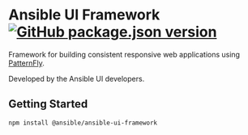 # Ansible UI Framework [![GitHub package.json version](https://img.shields.io/github/package-json/v/ansible/ansible-ui)](https://www.npmjs.com/package/@ansible/ansible-ui-framework)

Framework for building consistent responsive web applications using [PatternFly](https://www.patternfly.org).

Developed by the Ansible UI developers.

## Getting Started

```
npm install @ansible/ansible-ui-framework
```
